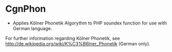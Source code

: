 CgnPhon
========

- Applies Kölner Phonetik Algorythm to PHP soundex function for use with German language.

For further information regarding Kölner Phonetik, see http://de.wikipedia.org/wiki/K%C3%B6lner_Phonetik (German only).

